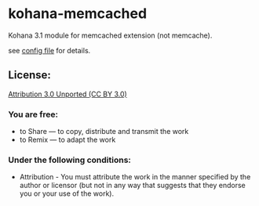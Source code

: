 kohana-memcached
===============

Kohana 3.1 module for memcached extension (not memcache).


see [config file](https://github.com/gimpe/kohana-memcached/blob/master/config/cache.php) for details.

License:
--------

[Attribution 3.0 Unported (CC BY 3.0)](http://creativecommons.org/licenses/by/3.0/)


### You are free:
* to Share — to copy, distribute and transmit the work
* to Remix — to adapt the work

### Under the following conditions:
* Attribution - You must attribute the work in the manner specified by the author or licensor (but not in any way that suggests that they endorse you or your use of the work).